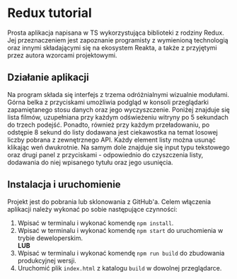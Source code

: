 # Redux tutorial
Prosta aplikacja napisana w TS wykorzystująca biblioteki z rodziny Redux. Jej przeznaczeniem jest zapoznanie programisty z wymienioną technologią oraz innymi składającymi się na ekosystem Reakta, a także z przyjętymi przez autora wzorcami projektowymi.
## Działanie aplikacji
Na program składa się interfejs z trzema odróżnialnymi wizualnie modułami. Górna belka z przyciskami umożliwia podgląd w konsoli przeglądarki zapamiętanego stosu danych oraz jego wyczyszczenie. Poniżej znajduje się lista filmów, uzupełniana przy każdym odświeżeniu witryny po 5 sekundach do trzech podejść. Ponadto, również przy każdym przeładowaniu, po odstępie 8 sekund do listy dodawana jest ciekawostka na temat losowej liczby pobrana z zewnętrznego API. Każdy element listy można usunąć klikając weń dwukrotnie. Na samym dole znajduje się input typu tekstowego oraz drugi panel z przyciskami - odpowiednio do czyszczenia listy, dodawania do niej wpisanego tytułu oraz jego usunięcia.
## Instalacja i uruchomienie
Projekt jest do pobrania lub sklonowania z GitHub'a. Celem włączenia aplikacji należy wykonać po sobie następujące czynności:
1. Wpisać w terminalu i wykonać komendę `npm install`.
2. Wpisać w terminalu i wykonać komendę `npm start` do uruchomienia w trybie deweloperskim.  
**LUB**
3. Wpisać w terminalu i wykonać komendę `npm run build` do zbudowania produkcyjnej wersji.
4. Uruchomić plik `index.html` z katalogu `build` w dowolnej przeglądarce.